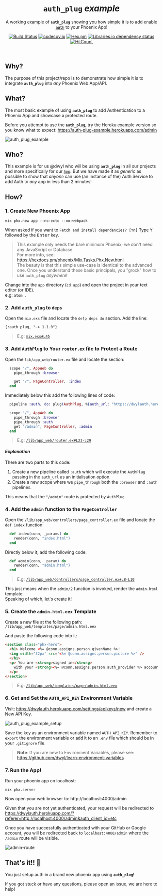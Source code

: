 <div align="center">

# `auth_plug` _example_

A working example of
[**`auth_plug`**](https://github.com/dwyl/auth_plug)
showing you how simple it is
to add enable
[**`auth`**](https://github.com/dwyl/auth)
to your Phoenix App!

[![Build Status](https://img.shields.io/travis/dwyl/auth_plug_example/master.svg?style=flat-square)](https://travis-ci.org/dwyl/auth_plug_example)
[![codecov.io](https://img.shields.io/codecov/c/github/dwyl/auth_plug_example/master.svg?style=flat-square)](http://codecov.io/github/dwyl/auth_plug_example?branch=master)
[![Hex.pm](https://img.shields.io/hexpm/v/auth_plug?color=brightgreen&style=flat-square)](https://hex.pm/packages/auth_plug)
[![Libraries.io dependency status](https://img.shields.io/librariesio/release/hex/auth_plug?logoColor=brightgreen&style=flat-square)](https://github.com/dwyl/auth_plug/blob/master/mix.exs)
[![HitCount](http://hits.dwyl.com/dwyl/auth_plug_example.svg)](http://hits.dwyl.com/dwyl/auth_plug_example)
</div>
<br />


## Why?

The purpose of this project/repo is to demonstrate how simple
it is to integrate **`auth_plug`** into _any_ Phoenix Web App/API.

## What?

The most basic example of using **`auth_plug`**
to add Authentication to a Phoenix App
and showcase a protected route.


Before you attempt to use the **`auth_plug`**,
try the Heroku example version so you know what to expect:
https://auth-plug-example.herokuapp.com/admin

![auth_plug_example](https://user-images.githubusercontent.com/194400/80765920-154eb600-8b3c-11ea-90d4-a64224d31a5b.png)



## Who?

This example is for us @dwyl who will be using **`auth_plug`**
in all our projects and more specifically for our
[`App`](https://github.com/dwyl/app).
But we have made it as _generic_ as possible
to show that _anyone_ can use (an instance of the) Auth Service
to add Auth to _any_ app in less than 2 minutes!



## How?

### 1. Create New Phoenix App

```
mix phx.new app --no-ecto --no-webpack
```
When asked if you want to `Fetch and install dependencies? [Yn]`
Type <kbd>Y</kbd> followed by the <kbd>Enter</kbd> key.

> This example only needs the bare minimum Phoenix;
we don't need any JavaScript or Database. <br />
For more info, see:
https://hexdocs.pm/phoenix/Mix.Tasks.Phx.New.html <br />
> The beauty is that this simple use-case
is identical to the advanced one.
Once you understand these basic principals,
you "grock" how to use `auth_plug` _anywhere_!


Change into the `app` directory (`cd app`)
and open the project in your text editor (or IDE). <br />
e.g: `atom .`


### 2. Add `auth_plug` to `deps`

Open the `mix.exs` file
and locate the `defp deps do` section.
Add the line:

```
{:auth_plug, "~> 1.1.0"}
```

> E.g:
[`mix.exs#L45`](https://github.com/dwyl/auth_plug_example/blob/36f2fbf4d74dd3932119c5ca3f3562106dae08c4/mix.exs#L45)

### 3. Add `AuthPlug` to Your `router.ex` file to Protect a Route

Open the `lib/app_web/router.ex` file and locate the section:

```elixir
  scope "/", AppWeb do
    pipe_through :browser

    get "/", PageController, :index
  end
```

Immediately below this add the following lines of code:

```elixir
  pipeline :auth, do: plug(AuthPlug, %{auth_url: "https://dwylauth.herokuapp.com"})

  scope "/", AppWeb do
    pipe_through :browser
    pipe_through :auth
    get "/admin", PageController, :admin
  end
```

> E.g:
[`/lib/app_web/router.ex#L23-L29`](https://github.com/dwyl/auth_plug_example/blob/8ce0f10e656b94a93b8f02af240b3897ce23c006/lib/app_web/router.ex#L23-L29)


#### _Explanation_

There are two parts to this code:

1. Create a new pipeline called `:auth` which will execute the `AuthPlug`
passing in the `auth_url` as an initialisation option.
2. Create a new scope where we `pipe_through`
both the `:browser` and `:auth` pipelines.

This means that the `"/admin"` route is protected by `AuthPlug`.


### 4. Add the `admin` function to the `PageController`

Open the `/lib/app_web/controllers/page_controller.ex` file
and locate the `def index` function:

```elixir
  def index(conn, _params) do
    render(conn, "index.html")
  end
```

Directly below it, add the following code:

```elixir
  def admin(conn, _param) do
    render(conn, "admin.html")
  end
```

> E.g:
[`/lib/app_web/controllers/page_controller.ex#L8-L10`](https://github.com/dwyl/auth_plug_example/blob/e0e31dbf341f4b8877bca0a9ec846b538e04406a/lib/app_web/controllers/page_controller.ex#L8-L10)


This just means when the `admin/2` function is invoked,
render the `admin.html` template. <br />
Speaking of which, let's create it!



### 5. Create the `admin.html.eex` Template

Create a new file at the following path:
`/lib/app_web/templates/page/admin.html.eex`

And paste the following code into it:

```html
<section class="phx-hero">
  <h1> Welcome <%= @conn.assigns.person.givenName %>!
  <img width="32px" src="<%= @conn.assigns.person.picture %>" />
  </h1>
  <p> You are <strong>signed in</strong>
    with your <strong><%= @conn.assigns.person.auth_provider %> account</strong> <br />.
  </p>
</section>
```

> E.g:
[`/lib/app_web/templates/page/admin.html.eex`](https://github.com/dwyl/auth_plug_example/blob/7b8ff52fd091e3cee2d3540b6701e68bbf42e179/lib/app_web/templates/page/admin.html.eex)


### 6. Get and Set the `AUTH_API_KEY` Environment Variable

Visit: https://dwylauth.herokuapp.com/settings/apikeys/new
and create a New API Key.


![auth_plug_example_setup](https://user-images.githubusercontent.com/194400/80759455-3eb51500-8b2f-11ea-98fe-6e5154bfb349.gif)

Save the key as an environment variable named `AUTH_API_KEY`.
Remember to `export` the environment variable
or add it to an `.env` file which should be in your `.gitignore` file.

> **Note**: If you are new to Environment Variables,
please see:
https://github.com/dwyl/learn-environment-variables


### 7. Run the App!

Run your phoenix app on localhost:

```
mix phx.server
```

Now open your web browser to: http://localhost:4000/admin

Given that you are not yet authenticated,
your request will be redirected to
https://dwylauth.herokuapp.com/?referer=http://localhost:4000/admin&auth_client_id=etc

Once you have successfully authenticated with your GitHub or Google account,
you will be redirected back to `localhost:4000/admin`
where the `/admin` route will be visible.

![admin-route](https://user-images.githubusercontent.com/194400/80760439-d23b1580-8b30-11ea-8941-160ece8a4a5f.png)

## That's it!! 🎉

You just setup auth in a brand new phoenix app using **`auth_plug`**!

If you got stuck or have any questions,
please
[open an issue](https://github.com/dwyl/auth_plug/issues),
we are here to help!
